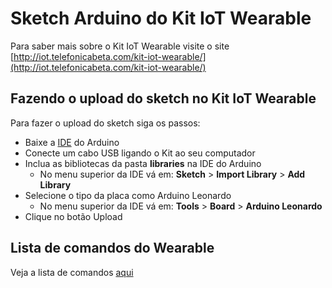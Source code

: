 # Sketch Arduino do Kit IoT Wearable
Para saber mais sobre o Kit IoT Wearable visite o site [http://iot.telefonicabeta.com/kit-iot-wearable/](http://iot.telefonicabeta.com/kit-iot-wearable/)

## Fazendo o upload do sketch no Kit IoT Wearable
Para fazer o upload do sketch siga os passos:

  * Baixe a [IDE](http://arduino.cc/en/main/software) do Arduino
  * Conecte um cabo USB ligando o Kit ao seu computador
  * Inclua as bibliotecas da pasta **libraries** na IDE do Arduino
    * No menu superior da IDE vá em: **Sketch** > **Import Library** > **Add Library**
  * Selecione o tipo da placa como Arduino Leonardo
    * No menu superior da IDE vá em: **Tools** > **Board** > **Arduino Leonardo**
  * Clique no botão Upload

## Lista de comandos do Wearable
Veja a lista de comandos [aqui](https://github.com/telefonicadigital/kit-iot-wearable-arduino/wiki)

